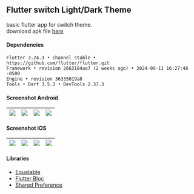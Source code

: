 ## Flutter switch Light/Dark Theme ##

basic flutter app for switch theme.  
download apk file [here](https://e.pcloud.link/publink/show?code=XZfdVCZbY8Slv8dlXy2608wKf1nHQqPKHGV)

#### Dependencies ####
```
Flutter 3.24.3 • channel stable • https://github.com/flutter/flutter.git
Framework • revision 2663184aa7 (2 weeks ago) • 2024-09-11 16:27:48 -0500
Engine • revision 36335019a8
Tools • Dart 3.5.3 • DevTools 2.37.3
```

#### Screenshot Android ####
| ![](https://i.imgur.com/VefgPb6.png) | ![](https://i.imgur.com/VHKnuKx.png) | ![](https://i.imgur.com/KbYHNvh.png) | ![](https://i.imgur.com/UkU5pLb.png) |
| :---: | :---: | :---: | :---: |

#### Screenshot iOS ####
| ![](https://images2.imgbox.com/97/dc/lREOy8Ec_o.png) | ![](https://images2.imgbox.com/3d/c4/6MG2SBTB_o.png) | ![](https://images2.imgbox.com/92/b8/YwqEbWbX_o.png) | ![](https://images2.imgbox.com/fc/cf/O1fxcrSD_o.png) |
| :---: | :---: | :---: | :---: |

#### Libraries ####
- [Equatable](https://pub.dev/packages/equatable)
- [Flutter Bloc](https://pub.dev/packages/flutter_bloc)
- [Shared Preference](https://pub.dev/packages/shared_preferences)
